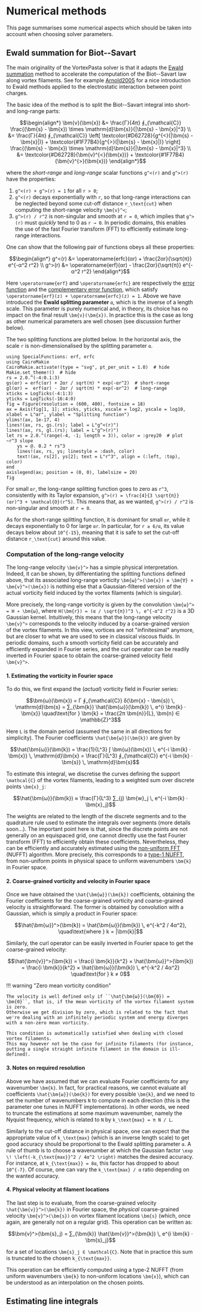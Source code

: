 # Numerical methods

This page summarises some numerical aspects which should be taken into account when choosing solver parameters.

## Ewald summation for Biot--Savart

The main originality of the VortexPasta solver is that it adapts the [Ewald summation](https://en.wikipedia.org/wiki/Ewald_summation) method to accelerate the computation of the Biot--Savart law along vortex filaments.
See for example [Arnold2005](@citet) for a nice introduction to Ewald methods applied to the electrostatic interaction between point charges.

The basic idea of the method is to split the Biot--Savart integral into short- and long-range parts:
```math
\begin{align*}
    \bm{v}(\bm{x})
    &= \frac{Γ}{4π} ∮_{\mathcal{C}}
    \frac{(\bm{s} - \bm{x}) \times \mathrm{d}\bm{s}}{|\bm{s} - \bm{x}|^3}
    \\
    &= \frac{Γ}{4π} ∮_{\mathcal{C}}
    \left[ \textcolor{#D62728}{g^{<}(|\bm{s} - \bm{x}|)} + \textcolor{#1F77B4}{g^{>}(|\bm{s} - \bm{x}|)} \right]
    \frac{(\bm{s} - \bm{x}) \times \mathrm{d}\bm{s}}{|\bm{s} - \bm{x}|^3}
    \\
    &= \textcolor{#D62728}{\bm{v}^{<}(\bm{x})} +
       \textcolor{#1F77B4}{\bm{v}^{>}(\bm{x})}
\end{align*}
```
where the *short-range* and *long-range* scalar functions ``g^<(r)`` and ``g^>(r)`` have the properties:
1. ``g^<(r) + g^>(r) = 1`` for all ``r > 0``;
2. ``g^<(r)`` decays exponentially with ``r``, so that long-range interactions can be neglected beyond some cut-off distance ``r_\text{cut}`` when computing the short-range velocity ``\bm{v}^<``;
3. ``g^>(r) / r^2`` is non-singular and smooth at ``r = 0``, which implies that ``g^>(r)`` must *quickly* tend to 0 as ``r → 0``. In periodic domains, this enables the use of the fast Fourier transform (FFT) to efficiently estimate long-range interactions.

One can show that the following pair of functions obeys all these properties:
```math
\begin{align*}
    g^<(r) &= \operatorname{erfc}(αr) + \frac{2αr}{\sqrt{π}} e^{-α^2 r^2}
    \\
    g^>(r) &= \operatorname{erf}(αr) - \frac{2αr}{\sqrt{π}} e^{-α^2 r^2}
\end{align*}
```
Here ``\operatorname{erf}`` and ``\operatorname{erfc}`` are respectively the [error function](https://en.wikipedia.org/wiki/Error_function) and the [complementary error function](https://en.wikipedia.org/wiki/Error_function#Complementary_error_function), which satisfy ``\operatorname{erf}(z) + \operatorname{erfc}(z) = 1``.
Above we have introduced the **Ewald splitting parameter** ``α``, which is the inverse of a length scale.
This parameter is purely numerical and, in theory, its choice has no impact on the final result ``\bm{v}(\bm{x})``.
In practice this is the case as long as other numerical parameters are well chosen (see discussion further below).

The two splitting functions are plotted below.
In the horizontal axis, the scale ``r`` is non-dimensionalised by the splitting parameter ``α``.

```@example
using SpecialFunctions: erf, erfc
using CairoMakie
CairoMakie.activate!(type = "svg", pt_per_unit = 1.0)  # hide
Makie.set_theme!()  # hide
rs = 2.0.^(-4:0.1:3)
gs(αr) = erfc(αr) + 2αr / sqrt(π) * exp(-αr^2)  # short-range
gl(αr) =  erf(αr) - 2αr / sqrt(π) * exp(-αr^2)  # long-range
xticks = LogTicks(-4:1:3)
yticks = LogTicks(-16:4:0)
fig = Figure(resolution = (600, 400), fontsize = 18)
ax = Axis(fig[1, 1]; xticks, yticks, xscale = log2, yscale = log10, xlabel = L"αr", ylabel = "Splitting function")
ylims!(ax, 1e-17, 4)
lines!(ax, rs, gs.(rs); label = L"g^<(r)")
lines!(ax, rs, gl.(rs); label = L"g^>(r)")
let rs = 2.0.^(range(-4, -1; length = 3)), color = :grey20  # plot ~r^3 slope
    ys = @. 0.2 * rs^3
    lines!(ax, rs, ys; linestyle = :dash, color)
    text!(ax, rs[2], ys[2]; text = L"r^3", align = (:left, :top), color)
end
axislegend(ax; position = (0, 0), labelsize = 20)
fig
```

For small ``αr``, the long-range splitting function goes to zero as ``r^3``, consistently with its Taylor expansion, ``g^>(r) = \frac{4}{3 \sqrt{π}} (αr)^3 + \mathcal{O}(r^5)``.
This means that, as we wanted, ``g^>(r) / r^2`` is non-singular and smooth at ``r = 0``.

As for the short-range splitting function, it is dominant for small ``αr``, while it decays exponentially to 0 for large ``αr``.
In particular, for ``r ≳ 6/α``, its value decays below about ``10^{-15}``, meaning that it is safe to set the cut-off distance ``r_\text{cut}`` around this value.

### Computation of the long-range velocity

The long-range velocity ``\bm{v}^>`` has a simple physical interpretation.
Indeed, it can be shown, by differentiating the splitting functions defined above,
that its associated long-range vorticity ``\bm{ω}^>(\bm{x}) ≡ \bm{∇} × \bm{v}^>(\bm{x})``
is nothing else that a Gaussian-filtered version of the actual vorticity field induced by the vortex filaments (which is singular).

More precisely, the long-range vorticity is given by the convolution
``\bm{ω}^> = H ∗ \bm{ω}``, where ``H(\bm{r}) = (α / \sqrt{π})^3 \, e^{-α^2 r^2}``
is a 3D Gaussian kernel.
Intuitively, this means that the long-range velocity ``\bm{v}^>`` corresponds to the velocity induced by a coarse-grained version of the vortex filaments.
In this view, vortices are not "infinitesimal" anymore, but are closer to what we are used to see in classical viscous fluids.
In periodic domains, such a smooth vorticity field can be accurately and efficiently expanded in Fourier series, and the curl operator can be readily inverted in Fourier space to obtain the coarse-grained velocity field ``\bm{v}^>``.

#### 1. Estimating the vorticity in Fourier space

To do this, we first expand the (*actual*) vorticity field in Fourier series:

```math
\bm{ω}(\bm{x}) = Γ ∮_{\mathcal{C}} δ(\bm{x} - \bm{s}) \, \mathrm{d}\bm{s}
= ∑_{\bm{k}} \hat{\bm{ω}}(\bm{k}) \, e^{i \bm{k} ⋅ \bm{x}}
\quad\text{for } \bm{k} = \frac{2π \bm{n}}{L}, \bm{n} ∈ \mathbb{Z}^3
```

Here ``L`` is the domain period (assumed the same in all directions for simplicity).
The Fourier coefficients ``\hat{\bm{ω}}(\bm{k})`` are given by

```math
\hat{\bm{ω}}(\bm{k})
= \frac{1}{L^3} ∫ \bm{ω}(\bm{x}) \, e^{-i \bm{k} ⋅ \bm{x}} \, \mathrm{d}\bm{x}
= \frac{Γ}{L^3} ∮_{\mathcal{C}} e^{-i \bm{k} ⋅ \bm{s}} \, \mathrm{d}\bm{s}
```

To estimate this integral, we discretise the curves defining the support ``\mathcal{C}`` of the vortex filaments, leading to a weighted sum over discrete points ``\bm{x}_j``:

```math
\hat{\bm{ω}}(\bm{k})
≈ \frac{Γ}{L^3} ∑_{j} \bm{w}_j \, e^{-i \bm{k} ⋅ \bm{x}_j}
```

The weights are related to the length of the discrete segments and to the quadrature rule used to estimate the integrals over segments (more details soon...).
The important point here is that, since the discrete points are not generally on an equispaced grid, one cannot directly use the fast Fourier transform (FFT) to efficiently obtain these coefficients.
Nevertheless, they can be efficiently and accurately estimated using the [non-uniform FFT](https://en.wikipedia.org/wiki/Non-uniform_discrete_Fourier_transform#Nonuniform_fast_Fourier_transform) (NUFFT) algorithm.
More precisely, this corresponds to a [type-1 NUFFT](https://finufft.readthedocs.io/en/latest/math.html), from non-uniform points in physical space to uniform wavenumbers ``\bm{k}`` in Fourier space.

#### 2. Coarse-grained vorticity and velocity in Fourier space

Once we have obtained the ``\hat{\bm{ω}}(\bm{k})`` coefficients, obtaining the Fourier coefficients for the coarse-grained vorticity and coarse-grained velocity is straightforward.
The former is obtained by convolution with a Gaussian, which is simply a product in Fourier space:

```math
\hat{\bm{ω}}^>(\bm{k})
= \hat{\bm{ω}}(\bm{k}) \, e^{-k^2 / 4α^2}, \quad\text{where } k = |\bm{k}|
```

Similarly, the curl operator can be easily inverted in Fourier space to get the coarse-grained velocity:

```math
\hat{\bm{v}}^>(\bm{k})
= \frac{i \bm{k}}{k^2} × \hat{\bm{ω}}^>(\bm{k})
= \frac{i \bm{k}}{k^2} × \hat{\bm{ω}}(\bm{k}) \, e^{-k^2 / 4α^2}
\quad\text{for } k ≠ 0
```

!!! warning "Zero mean vorticity condition"

    The velocity is well defined only if ``\hat{\bm{ω}}(\bm{0}) = \bm{0}``, that is, if the mean vorticity of the vortex filament system is zero.
    Otherwise we get division by zero, which is related to the fact that we're dealing with an infinitely periodic system and energy diverges with a non-zero mean vorticity.

    This condition is automatically satisfied when dealing with closed vortex filaments.
    This may however not be the case for infinite filaments (for instance, putting a single straight infinite filament in the domain is ill-defined).

#### 3. Notes on required resolution

Above we have assumed that we can evaluate Fourier coefficients for any wavenumber ``\bm{k}``.
In fact, for practical reasons, we cannot evaluate all coefficients ``\hat{\bm{ω}}(\bm{k})`` for every possible ``\bm{k}``, and we need to set the number of wavenumbers ``N`` to compute in each direction (this is the parameter one tunes in NUFFT implementations).
In other words, we need to truncate the estimations at some maximum wavenumber, namely the Nyquist frequency, which is related to ``N`` by ``k_\text{max} = π N / L``.

Similarly to the cut-off distance in physical space, one can expect that the appropriate value of ``k_\text{max}`` (which is an inverse length scale) to get good accuracy should be proportional to the Ewald splitting parameter ``α``.
A rule of thumb is to choose a wavenumber at which the Gaussian factor ``\exp \! \left(-k_{\text{max}}^2 / 4α^2 \right)`` matches the desired accuracy.
For instance, at ``k_{\text{max}} = 8α``, this factor has dropped to about ``10^{-7}``.
Of course, one can vary the ``k_\text{max} / α`` ratio depending on the wanted accuracy.

#### 4. Physical velocity at filament locations

The last step is to evaluate, from the coarse-grained velocity ``\hat{\bm{v}}^>(\bm{k})`` in Fourier space, the *physical* coarse-grained velocity ``\bm{v}^>(\bm{s})`` on vortex filament locations ``\bm{s}`` (which, once again, are generally not on a regular grid).
This operation can be written as:

```math
\bm{v}^>(\bm{s}_j) = ∑_{\bm{k}} \hat{\bm{v}}^>(\bm{k}) \, e^{i \bm{k} ⋅ \bm{s}_j}
```

for a set of locations ``\bm{s}_j ∈ \mathcal{C}``.
Note that in practice this sum is truncated to the chosen ``k_{\text{max}}``.

This operation can be efficiently computed using a type-2 NUFFT (from uniform wavenumbers ``\bm{k}`` to non-uniform locations ``\bm{x}``), which can be understood as an interpolation on the chosen points.

## Estimating line integrals

